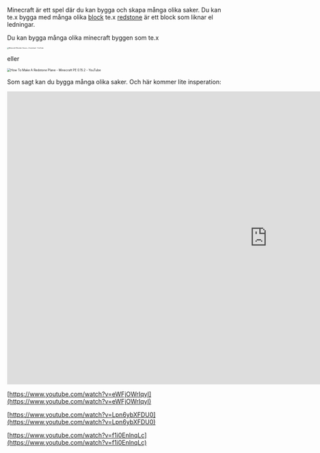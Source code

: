 Minecraft är ett spel där du kan bygga och skapa många olika saker. Du kan te.x bygga med många olika [block](https://minecraft-ids.grahamedgecombe.com/)  te.x [redstone](https://minecraft.fandom.com/wiki/Redstone) är ett block som liknar el ledningar.

Du kan bygga många olika minecraft byggen som te.x

<img src="https://external-content.duckduckgo.com/iu/?u=https%3A%2F%2Fi.ytimg.com%2Fvi%2Fy_9079tj--4%2Fmaxresdefault.jpg&f=1&nofb=1" alt="Minecraft Wooden House + Download - YouTube" style="zoom:25%;" />

eller

<img src="https://external-content.duckduckgo.com/iu/?u=https%3A%2F%2Ftse4.mm.bing.net%2Fth%3Fid%3DOIP.Tlz6U2B1-DJeUE7XFUDtqQHaEK%26pid%3DApi&f=1" alt="How To Make A Redstone Plane - Minecraft PE 0.15.2 - YouTube" style="zoom:50%;" />


Som sagt kan du bygga många olika saker. Och här kommer lite insperation:

<iframe width="1216" height="684" src="https://www.youtube.com/embed/eWFjOWrIqyI" frameborder="0" allow="accelerometer; autoplay; clipboard-write; encrypted-media; gyroscope; picture-in-picture" allowfullscreen></iframe>

[https://www.youtube.com/watch?v=eWFjOWrIqyI](https://www.youtube.com/watch?v=eWFjOWrIqyI)

[https://www.youtube.com/watch?v=Lpn6ybXFDU0](https://www.youtube.com/watch?v=Lpn6ybXFDU0)

[https://www.youtube.com/watch?v=f1i0EnlnqLc](https://www.youtube.com/watch?v=f1i0EnlnqLc)
